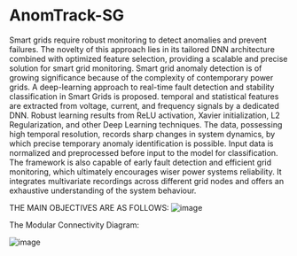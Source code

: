 # AnomTrack-SG
Smart grids require robust monitoring to detect anomalies and prevent failures. The novelty of this approach lies in its tailored DNN architecture combined with optimized feature selection, providing a scalable and precise solution for smart grid monitoring. Smart grid anomaly detection is of growing significance because of the complexity of contemporary power grids. A deep-learning approach to real-time fault detection and stability classification in Smart Grids is proposed. temporal and statistical features are extracted from voltage, current, and frequency signals by a dedicated DNN. Robust learning results from ReLU activation, Xavier initialization, L2 Regularization, and other Deep Learning techniques. The data, possessing high temporal resolution, records sharp changes in system dynamics, by which precise temporary anomaly identification is possible. Input data is normalized and preprocessed before input to the model for classification. The framework is also capable of early fault detection and efficient grid monitoring, which ultimately encourages wiser power systems reliability. It integrates multivariate recordings across different grid nodes and offers an exhaustive understanding of the system behaviour.

THE MAIN OBJECTIVES ARE AS FOLLOWS:
![image](https://github.com/user-attachments/assets/fd1b0e49-0082-4088-894d-7b7cf7454b12)

The Modular Connectivity Diagram:

![image](https://github.com/user-attachments/assets/6a87647f-df96-4b01-be40-f8ad770a4b24)




